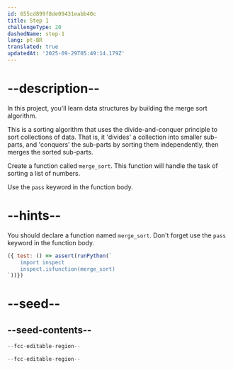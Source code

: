 ```yaml
---
id: 655cd899f8de09431eabb40c
title: Step 1
challengeType: 20
dashedName: step-1
lang: pt-BR
translated: true
updatedAt: '2025-09-29T05:49:14.179Z'
---
```


# --description--

In this project, you'll learn data structures by building the merge sort algorithm. 

This is a sorting algorithm that uses the divide-and-conquer principle to sort collections of data. That is, it 'divides' a collection into smaller sub-parts, and 'conquers' the sub-parts by sorting them independently, then merges the sorted sub-parts.

Create a function called `merge_sort`. This function will handle the task of sorting a list of numbers. 

Use the `pass` keyword in the function body.

# --hints--

You should declare a function named `merge_sort`. Don't forget use the `pass` keyword in the function body.

```js
({ test: () => assert(runPython(`
    import inspect
    inspect.isfunction(merge_sort)
`))})
```

# --seed--

## --seed-contents--

```py
--fcc-editable-region--

--fcc-editable-region--
```
